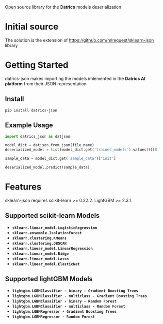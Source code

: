 Open source library for the **Datrics** models deserialization

# Initial source
The solution is the extension of https://github.com/mlrequest/sklearn-json library


# Getting Started

datrics-json makes importing the models imlemented in the **Datrics AI platform** from their JSON representation

## Install
```
pip install datrics-json
```
## Example Usage

```python
import datrics_json as datjson

model_dict = datjson.from_json(file_name)
deserialized_model = list(model_dict.get('trained_models').values())[0]['model']

sample_data = model_dict.get('sample_data')['init']

deserialized_model.predict(sample_data)
```

# Features
sklearn-json requires scikit-learn >= 0.22.2.
LightGBM >= 2.3.1

## Supported scikit-learn Models
 * **`sklearn.linear_model.LogisticRegression`**
 * **`sklearn.ensemble.IsolationForest`**
 * **`sklearn.clustering.KMeans`**
 * **`sklearn.clustering.DBSCAN`**
 * **`sklearn.linear_model.LinearRegression`**
 * **`sklearn.linear_model.Ridge`**
 * **`sklearn.linear_model.Lasso`**
 * **`sklearn.linear_model.ElasticNet`**

## Supported lightGBM Models
   * **`lightgbm.LGBMClassifier - binary - Gradient Boosting Trees`**
   * **`lightgbm.LGBMClassifier - multiclass - Gradient Boosting Trees`**
   * **`lightgbm.LGBMClassifier - binary - Random Forest`**
   * **`lightgbm.LGBMClassifier - multiclass - Random Forest`**
   * **`lightgbm.LGBMRegressor - Gradient Boosting Trees`**
   * **`lightgbm.LGBMRegressor - Random Forest`**
